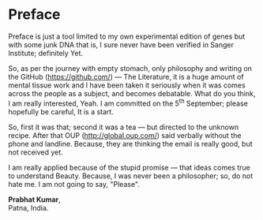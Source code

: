 # Preface
Preface is just a tool limited to my own experimental edition of genes but with some junk DNA that is, I sure never have been verified in Sanger Institute; definitely Yet.

So, as per the journey with empty stomach, only philosophy and writing on the GitHub (https://github.com/) — The Literature, it is a huge amount of mental tissue work and I have been taken it seriously when it was comes across the people as a subject, and becomes debatable. What do you think, I am really interested, Yeah. I am committed on the 5<sup>th</sup> September; please hopefully be careful, It is a start.

So, first it was that; second it was a tea — but directed to the unknown recipe. After that OUP (http://global.oup.com/) said verbally without the phone and landline. Because, they are thinking the email is really good, but not received yet.

I am really applied because of the stupid promise — that ideas comes true to understand Beauty. Because, I was never been a philosopher; so, do not hate me. I am not going to say, "Please".

<b>Prabhat Kumar</b>,</br>Patna, India.
